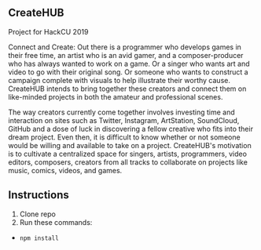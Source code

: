 
## CreateHUB

Project for HackCU 2019


Connect and Create: Out there is a programmer who develops games in their free time, an artist who is an avid gamer, and a composer-producer who has always wanted to work on a game. Or a singer who wants art and video to go with their original song. Or someone who wants to construct a campaign complete with visuals to help illustrate their worthy cause. CreateHUB intends to bring together these creators and connect them on like-minded projects in both the amateur and professional scenes.

The way creators currently come together involves investing time and interaction on sites such as Twitter, Instagram, ArtStation, SoundCloud, GitHub and a dose of luck in discovering a fellow creative who fits into their dream project. Even then, it is difficult to know whether or not someone would be willing and available to take on a project. CreateHUB's motivation is to cultivate a centralized space for singers, artists, programmers, video editors, composers, creators from all tracks to collaborate on projects like music, comics, videos, and games.

## Instructions
1. Clone repo
2. Run these commands:
- `npm install`



